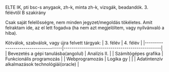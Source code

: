 ELTE IK, pti bsc-s anygaok, zh-k, minta zh-k, vizsgák, beadandók.
3. félévtől B szakirány

Csak saját felelősségre, nem minden jegyzet/megoldás tökéletes. Amit felraktam ide, az el lett fogadva (ha nem azt megjelöltem, vagy nyilvánvaló a hiba). 

Kötválok, szabválok, vagy újra felvett tárgyak:
| 3. félév                            | 4. félév                                       |
|-------------------------------------|------------------------------------------------|
| Bevezetés a gépi tanulásba(angolul) | Analízis II.                                   |
| Számítógépes grafika                | Funkcionális programozás                       |
| Webprogramozás                      | Logika gy                                      |
|                                     | Adatintenzív alkalmazások technológiái(oracle) |
